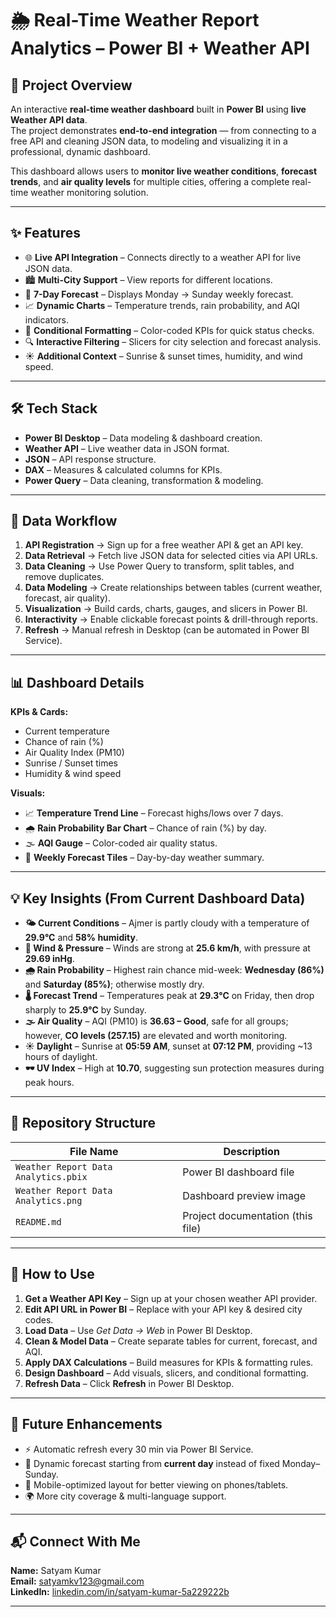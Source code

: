 # 🌦 Real-Time Weather Report Analytics – Power BI + Weather API

## 📌 Project Overview
An interactive **real-time weather dashboard** built in **Power BI** using **live Weather API data**.  
The project demonstrates **end-to-end integration** — from connecting to a free API and cleaning JSON data, to modeling and visualizing it in a professional, dynamic dashboard.  

This dashboard allows users to **monitor live weather conditions**, **forecast trends**, and **air quality levels** for multiple cities, offering a complete real-time weather monitoring solution.  

---

## ✨ Features
- 🌐 **Live API Integration** – Connects directly to a weather API for live JSON data.  
- 🏙 **Multi-City Support** – View reports for different locations.  
- 📅 **7-Day Forecast** – Displays Monday → Sunday weekly forecast.  
- 📈 **Dynamic Charts** – Temperature trends, rain probability, and AQI indicators.  
- 🎯 **Conditional Formatting** – Color-coded KPIs for quick status checks.  
- 🔍 **Interactive Filtering** – Slicers for city selection and forecast analysis.  
- ☀ **Additional Context** – Sunrise & sunset times, humidity, and wind speed.  

---

## 🛠 Tech Stack
- **Power BI Desktop** – Data modeling & dashboard creation.  
- **Weather API** – Live weather data in JSON format.  
- **JSON** – API response structure.  
- **DAX** – Measures & calculated columns for KPIs.  
- **Power Query** – Data cleaning, transformation & modeling.  

---

## 🔄 Data Workflow
1. **API Registration** → Sign up for a free weather API & get an API key.  
2. **Data Retrieval** → Fetch live JSON data for selected cities via API URLs.  
3. **Data Cleaning** → Use Power Query to transform, split tables, and remove duplicates.  
4. **Data Modeling** → Create relationships between tables (current weather, forecast, air quality).  
5. **Visualization** → Build cards, charts, gauges, and slicers in Power BI.  
6. **Interactivity** → Enable clickable forecast points & drill-through reports.  
7. **Refresh** → Manual refresh in Desktop (can be automated in Power BI Service).  

---

## 📊 Dashboard Details
**KPIs & Cards:**
- Current temperature  
- Chance of rain (%)  
- Air Quality Index (PM10)  
- Sunrise / Sunset times  
- Humidity & wind speed  

**Visuals:**
- 📈 **Temperature Trend Line** – Forecast highs/lows over 7 days.  
- 🌧 **Rain Probability Bar Chart** – Chance of rain (%) by day.  
- 🌫 **AQI Gauge** – Color-coded air quality status.  
- 📅 **Weekly Forecast Tiles** – Day-by-day weather summary.  

---

## 💡 Key Insights (From Current Dashboard Data)
- **🌤 Current Conditions** – Ajmer is partly cloudy with a temperature of **29.9°C** and **58% humidity**.  
- **💨 Wind & Pressure** – Winds are strong at **25.6 km/h**, with pressure at **29.69 inHg**.  
- **🌧 Rain Probability** – Highest rain chance mid-week: **Wednesday (86%)** and **Saturday (85%)**; otherwise mostly dry.  
- **🌡 Forecast Trend** – Temperatures peak at **29.3°C** on Friday, then drop sharply to **25.9°C** by Sunday.  
- **🌫 Air Quality** – AQI (PM10) is **36.63 – Good**, safe for all groups; however, **CO levels (257.15)** are elevated and worth monitoring.  
- **☀ Daylight** – Sunrise at **05:59 AM**, sunset at **07:12 PM**, providing ~13 hours of daylight.  
- **🕶 UV Index** – High at **10.70**, suggesting sun protection measures during peak hours.  

---

## 📁 Repository Structure
| File Name | Description |
|-----------|-------------|
| `Weather Report Data Analytics.pbix` | Power BI dashboard file |
| `Weather Report Data Analytics.png` | Dashboard preview image |
| `README.md` | Project documentation (this file) |

---

## 🚀 How to Use
1. **Get a Weather API Key** – Sign up at your chosen weather API provider.  
2. **Edit API URL in Power BI** – Replace with your API key & desired city codes.  
3. **Load Data** – Use *Get Data → Web* in Power BI Desktop.  
4. **Clean & Model Data** – Create separate tables for current, forecast, and AQI.  
5. **Apply DAX Calculations** – Build measures for KPIs & formatting rules.  
6. **Design Dashboard** – Add visuals, slicers, and conditional formatting.  
7. **Refresh Data** – Click **Refresh** in Power BI Desktop.

---

## 🔮 Future Enhancements
- ⚡ Automatic refresh every 30 min via Power BI Service.  
- 📅 Dynamic forecast starting from **current day** instead of fixed Monday–Sunday.  
- 📱 Mobile-optimized layout for better viewing on phones/tablets.  
- 🌍 More city coverage & multi-language support.  

---

## 📬 Connect With Me
**Name:** Satyam Kumar  
**Email:** [satyamkv123@gmail.com](mailto:satyamkv123@gmail.com)  
**LinkedIn:** [linkedin.com/in/satyam-kumar-5a229222b](http://www.linkedin.com/in/satyam-kumar-5a229222b)  

---
